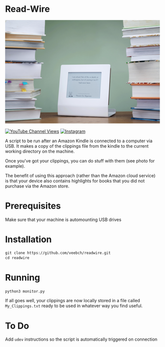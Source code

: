 # Read-Wire

![Action Shot](/images/actionshot1.jpg)

[![YouTube Channel Views](https://img.shields.io/youtube/channel/views/UCz5BOU9J9pB_O0B8-rDjCWQ?label=YouTube&style=social)](https://www.youtube.com/channel/UCz5BOU9J9pB_O0B8-rDjCWQ) [![Instagram](https://img.shields.io/badge/Instagram-E4405F?style=social&logo=instagram&logoColor=black)](https://www.instagram.com/v_e_e_b/)

A script to be run after an Amazon Kindle is connected to a computer via USB. It makes a copy of the clippings file from the kindle to the current working directory on the machine.

Once you've got your clippings, you can do stuff with them (see photo for example). 

The benefit of using this approach (rather than the Amazon cloud service) is that your device also contains highlights for books that you did not purchase via the Amazon store.

# Prerequisites

Make sure that your machine is automounting USB drives

# Installation

```
git clone https://github.com/veebch/readwire.git
cd readwire
```

# Running

`python3 monitor.py`

If all goes well, your clippings are now locally stored in a file called `My_Clippings.txt` ready to be used in whatever way you find useful.

# To Do

Add `udev` instructions so the script is automatically triggered on connection

